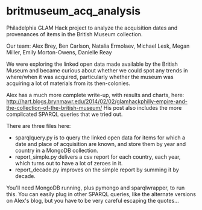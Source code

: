britmuseum_acq_analysis
=======================

Philadelphia GLAM Hack project to analyze the acquisition dates and provenances of items in the British Museum collection.

Our team: Alex Brey, Ben Carlson, Natalia Ermolaev, Michael Lesk, Megan Miller, Emily Morton-Owens, Danielle Reay

We were exploring the linked open data made available by the British Museum and became curious about whether we could 
spot any trends in where/when it was acquired, particularly whether the museum was acquiring a lot of materials from its
then-colonies.

Alex has a much more complete write-up, with results and charts, here: http://hart.blogs.brynmawr.edu/2014/02/02/glamhackphilly-empire-and-the-collection-of-the-british-museum/
His post also includes the more complicated SPARQL queries that we tried out.

There are three files here:
* sparqlquery.py is to query the linked open data for items for which a date and place of acquisition are known, and store
them by year and country in a MongoDB collection.
* report_simple.py delivers a csv report for each country, each year, which turns out to have a lot of zeroes in it.
* report_decade.py improves on the simple report by summing it by decade.

You'll need MongoDB running, plus pymongo and sparqlwrapper, to run this. You can easily plug in other SPARQL queries, like the alternate versions on Alex's blog, but you have to be very careful escaping the quotes...
